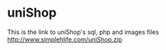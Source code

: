 # uniShop

This is the link to uniShop's sql, php and images files 
http://www.simplehlife.com/uniShop.zip
